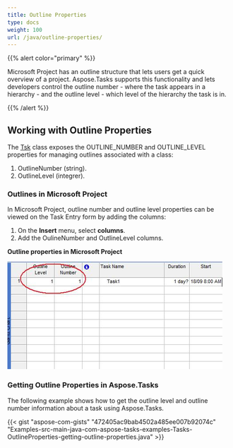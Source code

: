 ```yaml
---
title: Outline Properties
type: docs
weight: 100
url: /java/outline-properties/
---
```


{{% alert color="primary" %}} 

Microsoft Project has an outline structure that lets users get a quick overview of a project. Aspose.Tasks supports this functionality and lets developers control the outline number - where the task appears in a hierarchy - and the outline level - which level of the hierarchy the task is in.

{{% /alert %}} 
## **Working with Outline Properties**
The [Tsk](http://www.aspose.com/api/java/tasks/com.aspose.tasks/classes/Tsk) class exposes the OUTLINE_NUMBER and OUTLINE_LEVEL properties for managing outlines associated with a class:

1. OutlineNumber (string).
1. OutlineLevel (integrer).
### **Outlines in Microsoft Project**
In Microsoft Project, outline number and outline level properties can be viewed on the Task Entry form by adding the columns:

1. On the **Insert** menu, select **columns**.
1. Add the OulineNumber and OutlineLevel columns.


**Outline properties in Microsoft Project** 

![todo:image_alt_text](outline-properties_1.png)
### **Getting Outline Properties in Aspose.Tasks**
The following example shows how to get the outline level and outline number information about a task using Aspose.Tasks.

{{< gist "aspose-com-gists" "472405ac9bab4502a485ee007b92074c" "Examples-src-main-java-com-aspose-tasks-examples-Tasks-OutlineProperties-getting-outline-properties.java" >}}
